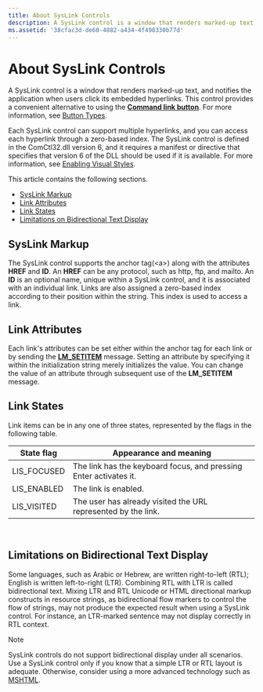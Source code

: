 ```yaml
---
title: About SysLink Controls
description: A SysLink control is a window that renders marked-up text, and notifies the application when users click its embedded hyperlinks. This control provides a convenient alternative to using the Command link button. For more information, see Button Types.
ms.assetid: '38cfac3d-de60-4882-a434-4f498330b77d'
---
```


# About SysLink Controls

A SysLink control is a window that renders marked-up text, and notifies the application when users click its embedded hyperlinks. This control provides a convenient alternative to using the [**Command link button**](button-styles.md#bs-commandlink). For more information, see [Button Types](button-types-and-styles.md).

Each SysLink control can support multiple hyperlinks, and you can access each hyperlink through a zero-based index. The SysLink control is defined in the ComCtl32.dll version 6, and it requires a manifest or directive that specifies that version 6 of the DLL should be used if it is available. For more information, see [Enabling Visual Styles](cookbook-overview.md).

This article contains the following sections.

-   [SysLink Markup](#syslink-markup)
-   [Link Attributes](#link-attributes)
-   [Link States](#link-states)
-   [Limitations on Bidirectional Text Display](#limitations-on-bidirectional-text-display)

## SysLink Markup

The SysLink control supports the anchor tag(&lt;a&gt;) along with the attributes **HREF** and **ID**. An **HREF** can be any protocol, such as http, ftp, and mailto. An **ID** is an optional name, unique within a SysLink control, and it is associated with an individual link. Links are also assigned a zero-based index according to their position within the string. This index is used to access a link.

## Link Attributes

Each link's attributes can be set either within the anchor tag for each link or by sending the [**LM\_SETITEM**](lm-setitem.md) message. Setting an attribute by specifying it within the initialization string merely initializes the value. You can change the value of an attribute through subsequent use of the **LM\_SETITEM** message.

## Link States

Link items can be in any one of three states, represented by the flags in the following table.



| State flag   | Appearance and meaning                                            |
|--------------|-------------------------------------------------------------------|
| LIS\_FOCUSED | The link has the keyboard focus, and pressing Enter activates it. |
| LIS\_ENABLED | The link is enabled.                                              |
| LIS\_VISITED | The user has already visited the URL represented by the link.     |



 

## Limitations on Bidirectional Text Display

Some languages, such as Arabic or Hebrew, are written right-to-left (RTL); English is written left-to-right (LTR). Combining RTL with LTR is called bidirectional text. Mixing LTR and RTL Unicode or HTML directional markup constructs in resource strings, as bidirectional flow markers to control the flow of strings, may not produce the expected result when using a SysLink control. For instance, an LTR-marked sentence may not display correctly in RTL context.

> [!Note]  
> SysLink controls do not support bidirectional display under all scenarios. Use a SysLink control only if you know that a simple LTR or RTL layout is adequate. Otherwise, consider using a more advanced technology such as [MSHTML](http://go.microsoft.com/fwlink/p/?linkid=180573).

 

 

 




